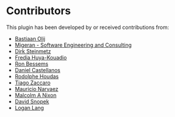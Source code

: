 Contributors
============

This plugin has been developed by or received contributions from:
- [Bastiaan Olij](https://github.com/BastiaanOlij)
- [Migeran - Software Engineering and Consulting](https://migeran.com)
- [Dirk Steinmetz](https://github.com/rsjtdrjgfuzkfg)
- [Fredia Huya-Kouadio](https://github.com/m4gr3d)
- [Ron Bessems](https://github.com/rbessems)
- [Daniel Castellanos](https://github.com/decacis)
- [Rodolphe Houdas](https://github.com/rodolpheh)
- [Tiago Zaccaro](https://github.com/tiagozaccaro)
- [Mauricio Narvaez](https://github.com/maunvz)
- [Malcolm A Nixon](https://github.com/Malcolmnixon)
- [David Snopek](https://github.com/dsnopek)
- [Logan Lang](https://github.com/devloglogan)